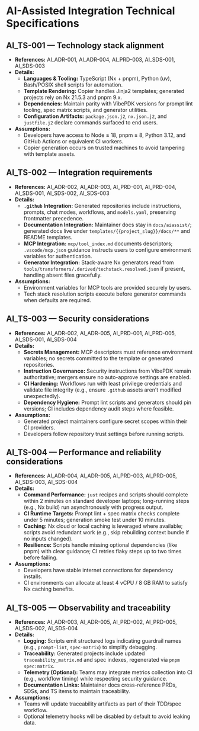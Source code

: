 # AI-Assisted Integration Technical Specifications

## AI_TS-001 — Technology stack alignment

-   **References:** AI_ADR-001, AI_ADR-004, AI_PRD-003, AI_SDS-001, AI_SDS-003
-   **Details:**
    -   **Languages & Tooling:** TypeScript (Nx + pnpm), Python (uv), Bash/POSIX shell scripts for automation.
    -   **Template Rendering:** Copier handles Jinja2 templates; generated projects rely on Nx 21.5.3 and pnpm 9.x.
    -   **Dependencies:** Maintain parity with VibePDK versions for prompt lint tooling, spec matrix scripts, and generator utilities.
    -   **Configuration Artifacts:** `package.json.j2`, `nx.json.j2`, and `justfile.j2` declare commands surfaced to end users.
-   **Assumptions:**
    -   Developers have access to Node ≥ 18, pnpm ≥ 8, Python 3.12, and GitHub Actions or equivalent CI workers.
    -   Copier generation occurs on trusted machines to avoid tampering with template assets.

## AI_TS-002 — Integration requirements

-   **References:** AI_ADR-002, AI_ADR-003, AI_PRD-001, AI_PRD-004, AI_SDS-001, AI_SDS-002, AI_SDS-003
-   **Details:**
    -   **`.github` Integration:** Generated repositories include instructions, prompts, chat modes, workflows, and `models.yaml`, preserving frontmatter precedence.
    -   **Documentation Integration:** Maintainer docs stay in `docs/aiassist/`; generated docs live under `templates/{{project_slug}}/docs/**` and README templates.
    -   **MCP Integration:** `mcp/tool_index.md` documents descriptors; `.vscode/mcp.json` guidance instructs users to configure environment variables for authentication.
    -   **Generator Integration:** Stack-aware Nx generators read from `tools/transformers/.derived/techstack.resolved.json` if present, handling absent files gracefully.
-   **Assumptions:**
    -   Environment variables for MCP tools are provided securely by users.
    -   Tech stack resolution scripts execute before generator commands when defaults are required.

## AI_TS-003 — Security considerations

-   **References:** AI_ADR-002, AI_ADR-005, AI_PRD-001, AI_PRD-005, AI_SDS-001, AI_SDS-004
-   **Details:**
    -   **Secrets Management:** MCP descriptors must reference environment variables; no secrets committed to the template or generated repositories.
    -   **Instruction Governance:** Security instructions from VibePDK remain authoritative; mergers ensure no auto-approve settings are enabled.
    -   **CI Hardening:** Workflows run with least privilege credentials and validate file integrity (e.g., ensure `.github` assets aren’t modified unexpectedly).
    -   **Dependency Hygiene:** Prompt lint scripts and generators should pin versions; CI includes dependency audit steps where feasible.
-   **Assumptions:**
    -   Generated project maintainers configure secret scopes within their CI providers.
    -   Developers follow repository trust settings before running scripts.

## AI_TS-004 — Performance and reliability considerations

-   **References:** AI_ADR-004, AI_ADR-005, AI_PRD-003, AI_PRD-005, AI_SDS-003, AI_SDS-004
-   **Details:**
    -   **Command Performance:** `just` recipes and scripts should complete within 2 minutes on standard developer laptops; long-running steps (e.g., Nx build) run asynchronously with progress output.
    -   **CI Runtime Targets:** Prompt lint + spec matrix checks complete under 5 minutes; generation smoke test under 10 minutes.
    -   **Caching:** Nx cloud or local caching is leveraged where available; scripts avoid redundant work (e.g., skip rebuilding context bundle if no inputs changed).
    -   **Resilience:** Scripts handle missing optional dependencies (like pnpm) with clear guidance; CI retries flaky steps up to two times before failing.
-   **Assumptions:**
    -   Developers have stable internet connections for dependency installs.
    -   CI environments can allocate at least 4 vCPU / 8 GB RAM to satisfy Nx caching benefits.

## AI_TS-005 — Observability and traceability

-   **References:** AI_ADR-003, AI_ADR-005, AI_PRD-002, AI_PRD-005, AI_SDS-002, AI_SDS-004
-   **Details:**
    -   **Logging:** Scripts emit structured logs indicating guardrail names (e.g., `prompt-lint`, `spec-matrix`) to simplify debugging.
    -   **Traceability:** Generated projects include updated `traceability_matrix.md` and spec indexes, regenerated via `pnpm spec:matrix`.
    -   **Telemetry (Optional):** Teams may integrate metrics collection into CI (e.g., workflow timing) while respecting security guidance.
    -   **Documentation Links:** Maintainer docs cross-reference PRDs, SDSs, and TS items to maintain traceability.
-   **Assumptions:**
    -   Teams will update traceability artifacts as part of their TDD/spec workflow.
    -   Optional telemetry hooks will be disabled by default to avoid leaking data.

